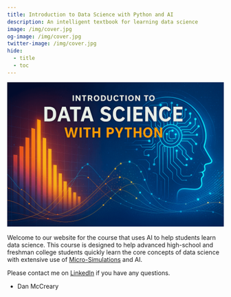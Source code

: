 ```yaml
---
title: Introduction to Data Science with Python and AI
description: An intelligent textbook for learning data science
image: /img/cover.jpg
og-image: /img/cover.jpg
twitter-image: /img/cover.jpg
hide:
  - title
  - toc
---
```

<!-- Hide the title since it is in the cover-->
<style>
.md-content__inner h1 {display: none !important;}
</style>

![](img/cover.png)

Welcome to our website for the course that uses AI to
help students learn data science.  This course is designed to help
advanced high-school and freshman college students quickly learn
the core concepts of data science with extensive use of [Micro-Simulations](./glossary.md/#microsimulation)
and AI.

Please contact me on [LinkedIn](https://www.linkedin.com/in/danmccreary/) if you have any questions.

- Dan McCreary